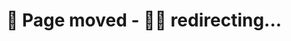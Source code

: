 # 🚚 Page moved - 🏃‍♂️ redirecting...

<script>
if (typeof window !== 'undefined') {
    window.location.href = "/software/index.html";
}
</script>
